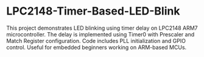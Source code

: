 # LPC2148-Timer-Based-LED-Blink
This project demonstrates LED blinking using timer delay on LPC2148 ARM7 microcontroller. The delay is implemented using Timer0 with Prescaler and Match Register configuration. Code includes PLL initialization and GPIO control. Useful for embedded beginners working on ARM-based MCUs.
